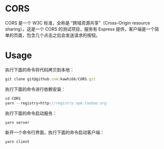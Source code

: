 # CORS

CORS 是一个 W3C 标准，全称是 “跨域资源共享”（Cross-Origin resource sharing）。这是一个 CORS 的测试项目，服务有 Express 提供，客户端是一个简单的页面，包含几个点击之后会发送请求的按钮。

# Usage

执行下面的命令将代码拷贝到本地：

```JavaScript
git clone git@github.com:kawhi66/CORS.git
```

执行下面的命令进行依赖安装：

```JavaScript
cd CORS
yarn --registry=http://registry.npm.taobao.org
```

执行下面的命令启动服务：

```JavaScript
yarn server
```

新开一个命令行界面，执行下面的命令启动客户端：

```JavaScript
yarn client
```